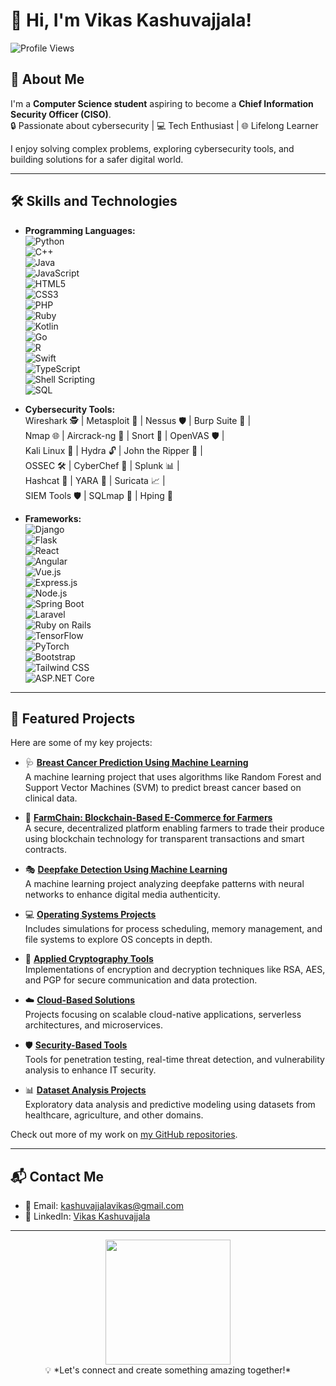 # 👋 Hi, I'm Vikas Kashuvajjala!

![Profile Views](https://komarev.com/ghpvc/?username=your-username&color=blue&style=flat-square)

## 🌟 About Me
I'm a **Computer Science student** aspiring to become a **Chief Information Security Officer (CISO)**.  
🔒 Passionate about cybersecurity | 💻 Tech Enthusiast | 🌐 Lifelong Learner  

I enjoy solving complex problems, exploring cybersecurity tools, and building solutions for a safer digital world.

---

## 🛠️ Skills and Technologies
- **Programming Languages:**  
  ![Python](https://img.shields.io/badge/-Python-blue?logo=python&logoColor=white)  
  ![C++](https://img.shields.io/badge/-C%2B%2B-blue?logo=c%2B%2B&logoColor=white)  
  ![Java](https://img.shields.io/badge/-Java-orange?logo=java&logoColor=white)  
  ![JavaScript](https://img.shields.io/badge/-JavaScript-yellow?logo=javascript&logoColor=white)  
  ![HTML5](https://img.shields.io/badge/-HTML5-orange?logo=html5&logoColor=white)  
  ![CSS3](https://img.shields.io/badge/-CSS3-blue?logo=css3&logoColor=white)  
  ![PHP](https://img.shields.io/badge/-PHP-purple?logo=php&logoColor=white)  
  ![Ruby](https://img.shields.io/badge/-Ruby-red?logo=ruby&logoColor=white)  
  ![Kotlin](https://img.shields.io/badge/-Kotlin-blueviolet?logo=kotlin&logoColor=white)  
  ![Go](https://img.shields.io/badge/-Go-blue?logo=go&logoColor=white)  
  ![R](https://img.shields.io/badge/-R-darkblue?logo=r&logoColor=white)  
  ![Swift](https://img.shields.io/badge/-Swift-orange?logo=swift&logoColor=white)  
  ![TypeScript](https://img.shields.io/badge/-TypeScript-blue?logo=typescript&logoColor=white)  
  ![Shell Scripting](https://img.shields.io/badge/-Shell_Scripting-lightgrey?logo=gnu-bash&logoColor=white)  
  ![SQL](https://img.shields.io/badge/-SQL-blue?logo=mysql&logoColor=white)


- **Cybersecurity Tools:**  
  Wireshark 🕵️ | Metasploit 🔐 | Nessus 🛡 | Burp Suite 🔎 |  
  Nmap 🌐 | Aircrack-ng 🔧 | Snort 🚨 | OpenVAS 🛡️ |  
  Kali Linux 🐉 | Hydra 🔓 | John the Ripper 🔑 |  
  OSSEC 🛠️ | CyberChef 🍴 | Splunk 📊 |  
  Hashcat 🔑 | YARA 🧬 | Suricata 📈 |  
  SIEM Tools 🛡 | SQLmap 💾 | Hping 📡


- **Frameworks:**  
  ![Django](https://img.shields.io/badge/-Django-green?logo=django&logoColor=white)  
  ![Flask](https://img.shields.io/badge/-Flask-lightgrey?logo=flask&logoColor=white)  
  ![React](https://img.shields.io/badge/-React-blue?logo=react&logoColor=white)  
  ![Angular](https://img.shields.io/badge/-Angular-red?logo=angular&logoColor=white)  
  ![Vue.js](https://img.shields.io/badge/-Vue.js-brightgreen?logo=vue.js&logoColor=white)  
  ![Express.js](https://img.shields.io/badge/-Express.js-black?logo=express&logoColor=white)  
  ![Node.js](https://img.shields.io/badge/-Node.js-green?logo=node.js&logoColor=white)  
  ![Spring Boot](https://img.shields.io/badge/-Spring%20Boot-brightgreen?logo=spring-boot&logoColor=white)  
  ![Laravel](https://img.shields.io/badge/-Laravel-red?logo=laravel&logoColor=white)  
  ![Ruby on Rails](https://img.shields.io/badge/-Ruby%20on%20Rails-red?logo=ruby-on-rails&logoColor=white)  
  ![TensorFlow](https://img.shields.io/badge/-TensorFlow-orange?logo=tensorflow&logoColor=white)  
  ![PyTorch](https://img.shields.io/badge/-PyTorch-orange?logo=pytorch&logoColor=white)  
  ![Bootstrap](https://img.shields.io/badge/-Bootstrap-purple?logo=bootstrap&logoColor=white)  
  ![Tailwind CSS](https://img.shields.io/badge/-Tailwind%20CSS-blue?logo=tailwind-css&logoColor=white)  
  ![ASP.NET Core](https://img.shields.io/badge/-ASP.NET%20Core-blueviolet?logo=dotnet&logoColor=white)

---

## 🌟 Featured Projects
Here are some of my key projects:  

- 🩺 **[Breast Cancer Prediction Using Machine Learning](https://github.com/your-username/breast-cancer-prediction)**  
  A machine learning project that uses algorithms like Random Forest and Support Vector Machines (SVM) to predict breast cancer based on clinical data.  

- 🌾 **[FarmChain: Blockchain-Based E-Commerce for Farmers](https://github.com/your-username/farmchain-ecommerce)**  
  A secure, decentralized platform enabling farmers to trade their produce using blockchain technology for transparent transactions and smart contracts.  

- 🎭 **[Deepfake Detection Using Machine Learning](https://github.com/your-username/deepfake-detection)**  
  A machine learning project analyzing deepfake patterns with neural networks to enhance digital media authenticity.  

- 💻 **[Operating Systems Projects](https://github.com/your-username/operating-systems-projects)**  
  Includes simulations for process scheduling, memory management, and file systems to explore OS concepts in depth.  

- 🔐 **[Applied Cryptography Tools](https://github.com/your-username/cryptography-tools)**  
  Implementations of encryption and decryption techniques like RSA, AES, and PGP for secure communication and data protection.  

- ☁️ **[Cloud-Based Solutions](https://github.com/your-username/cloud-based-projects)**  
  Projects focusing on scalable cloud-native applications, serverless architectures, and microservices.  

- 🛡 **[Security-Based Tools](https://github.com/your-username/security-tools)**  
  Tools for penetration testing, real-time threat detection, and vulnerability analysis to enhance IT security.  

- 📊 **[Dataset Analysis Projects](https://github.com/your-username/dataset-analysis-projects)**  
  Exploratory data analysis and predictive modeling using datasets from healthcare, agriculture, and other domains.  

Check out more of my work on [my GitHub repositories](https://github.com/your-username?tab=repositories).

---

## 📬 Contact Me
- 📧 Email: [kashuvajjalavikas@gmail.com](mailto:kashuvajjalavikas@gmail.com)  
- 💼 LinkedIn: [Vikas Kashuvajjala](https://linkedin.com/in/vikas-kashuvajjala)  

---


<p align="center">
  <img src="https://media.giphy.com/media/3o7abldj0b3rxrZUxW/giphy.gif" width="200">
  <br>💡 *Let's connect and create something amazing together!*
</p>
